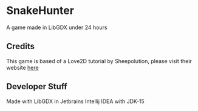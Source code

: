 # SnakeHunter
A game made in LibGDX under 24 hours

## Credits
This game is based of a Love2D tutorial by Sheepolution, please visit their website [here](https://sheepolution.com/)

## Developer Stuff
Made with LibGDX in Jetbrains Intellij IDEA with JDK-15
